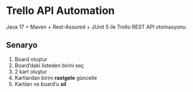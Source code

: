 # Trello API Automation

Java 17 + Maven + Rest-Assured + JUnit 5 ile Trello REST API otomasyonu.

## Senaryo
1) Board oluştur  
2) Board’daki listeden birini seç  
3) 2 kart oluştur  
4) Kartlardan birini **rastgele** güncelle  
5) Kartları ve board’u **sil**

